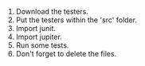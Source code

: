 1. Download the testers.
2. Put the testers within the 'src' folder. 
3. Import junit.
4. Import jupiter.
5. Run some tests.
6. Don't forget to delete the files.
